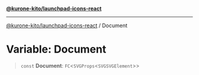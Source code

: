 [**@kurone-kito/launchpad-icons-react**](../README.md)

***

[@kurone-kito/launchpad-icons-react](../globals.md) / Document

# Variable: Document

> `const` **Document**: `FC`\<`SVGProps`\<`SVGSVGElement`\>\>
